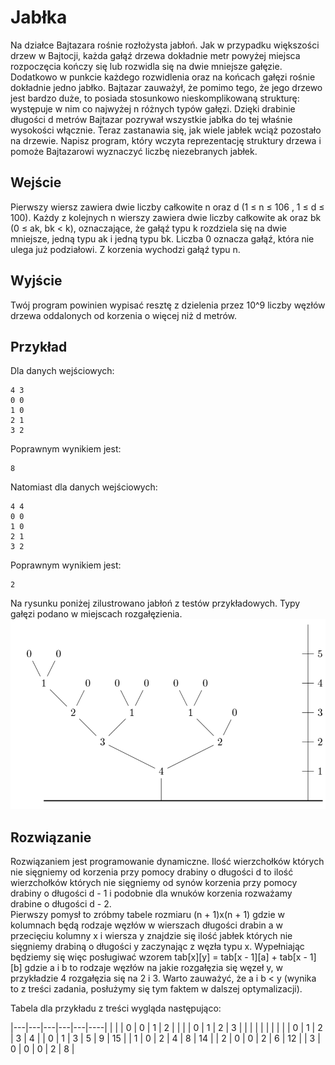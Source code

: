 # Jabłka

Na działce Bajtazara rośnie rozłożysta jabłoń. Jak w przypadku większości drzew w Bajtocji, każda gałąź
drzewa dokładnie metr powyżej miejsca rozpoczęcia kończy się lub rozwidla się na dwie mniejsze gałęzie.
Dodatkowo w punkcie każdego rozwidlenia oraz na końcach gałęzi rośnie dokładnie jedno jabłko. Bajtazar
zauważył, że pomimo tego, że jego drzewo jest bardzo duże, to posiada stosunkowo nieskomplikowaną strukturę:
występuje w nim co najwyżej n różnych typów gałęzi. Dzięki drabinie długości d metrów Bajtazar pozrywał
wszystkie jabłka do tej właśnie wysokości włącznie. Teraz zastanawia się, jak wiele jabłek wciąż pozostało na
drzewie. Napisz program, który wczyta reprezentację struktury drzewa i pomoże Bajtazarowi wyznaczyć liczbę
niezebranych jabłek.

## Wejście

Pierwszy wiersz zawiera dwie liczby całkowite n oraz d (1 ≤ n ≤ 106 , 1 ≤ d ≤ 100). Każdy z kolejnych n
wierszy zawiera dwie liczby całkowite ak oraz bk (0 ≤ ak, bk < k), oznaczające, że gałąź typu k rozdziela
się na dwie mniejsze, jedną typu ak i jedną typu bk. Liczba 0 oznacza gałąź, która nie ulega już podziałowi.
Z korzenia wychodzi gałąź typu n.

## Wyjście

Twój program powinien wypisać resztę z dzielenia przez 10^9 liczby węzłów drzewa oddalonych od korzenia
o więcej niż d metrów.

## Przykład

Dla danych wejściowych:
```text
4 3
0 0
1 0
2 1
3 2
```  
Poprawnym wynikiem jest:  
```text
8
```
Natomiast dla danych wejściowych:  
```text
4 4
0 0
1 0
2 1
3 2
```
Poprawnym wynikiem jest:  
```text
2
```
Na rysunku poniżej zilustrowano jabłoń z testów przykładowych. Typy gałęzi podano w miejscach rozgałęzienia.
![tree](https://github.com/FranciszekSamiec/Jablka/blob/master/tree.png)

## Rozwiązanie

  Rozwiązaniem jest programowanie dynamiczne. Ilość wierzchołków których nie sięgniemy od korzenia przy pomocy drabiny o długości d to ilość wierzchołków których nie sięgniemy od synów korzenia przy pomocy drabiny o długości d - 1 i podobnie dla wnuków korzenia rozważamy drabine o długości d - 2.  
  Pierwszy pomysł to zróbmy tabele rozmiaru (n + 1)x(n + 1) gdzie w kolumnach będą rodzaje węzłów w wierszach długości drabin a w przecięciu kolumny x i wiersza y znajdzie się ilość jabłek których nie sięgniemy drabiną o długości y zaczynając z węzła typu x. Wypełniając będziemy się więc posługiwać wzorem tab[x][y] = tab[x - 1][a] + tab[x - 1][b] gdzie a i b to rodzaje węzłów na jakie rozgałęzia się węzeł y, w przykładzie 4 rozgałęzia się na 2 i 3. Warto zauważyć, że a i b < y (wynika to z treści zadania, posłużymy się tym faktem w dalszej optymalizacji).  

Tabela dla przykładu z treści wygląda następująco:  
                   
|---|---|---|---|---|----|
|   |   | 0 | 0 | 1 | 2  |
|   |   | 0 | 1 | 2 | 3  |
|   |   |   |   |   |    |
|   | 0 | 1 | 2 | 3 | 4  |
| 0 | 1 | 3 | 5 | 9 | 15 |
| 1 | 0 | 2 | 4 | 8 | 14 |
| 2 | 0 | 0 | 2 | 6 | 12 |
| 3 | 0 | 0 | 0 | 2 | 8  |





